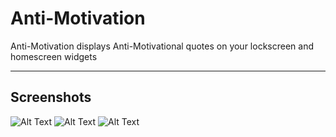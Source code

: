 # Anti-Motivation 
Anti-Motivation displays Anti-Motivational quotes on your lockscreen and homescreen widgets

---
## Screenshots

![Alt Text](https://private-user-images.githubusercontent.com/119436495/297774309-9d7783fb-4321-47ed-9eaf-c8ad1ed440d7.png?jwt=eyJhbGciOiJIUzI1NiIsInR5cCI6IkpXVCJ9.eyJpc3MiOiJnaXRodWIuY29tIiwiYXVkIjoicmF3LmdpdGh1YnVzZXJjb250ZW50LmNvbSIsImtleSI6ImtleTUiLCJleHAiOjE3MDU1ODg4NjksIm5iZiI6MTcwNTU4ODU2OSwicGF0aCI6Ii8xMTk0MzY0OTUvMjk3Nzc0MzA5LTlkNzc4M2ZiLTQzMjEtNDdlZC05ZWFmLWM4YWQxZWQ0NDBkNy5wbmc_WC1BbXotQWxnb3JpdGhtPUFXUzQtSE1BQy1TSEEyNTYmWC1BbXotQ3JlZGVudGlhbD1BS0lBVkNPRFlMU0E1M1BRSzRaQSUyRjIwMjQwMTE4JTJGdXMtZWFzdC0xJTJGczMlMkZhd3M0X3JlcXVlc3QmWC1BbXotRGF0ZT0yMDI0MDExOFQxNDM2MDlaJlgtQW16LUV4cGlyZXM9MzAwJlgtQW16LVNpZ25hdHVyZT05MDBmMjk0N2Y0OWIyODE1ZTMyMzk0Zjk3ODg3N2MxOWQ1YjVhNjcwYzk4Yjg5NDVkNjA5OWZkYWYzY2JkZWQ1JlgtQW16LVNpZ25lZEhlYWRlcnM9aG9zdCZhY3Rvcl9pZD0wJmtleV9pZD0wJnJlcG9faWQ9MCJ9.sC2z6ED4fQIJ5aFgqgV8CW3K0lC6-Z_BTj46MepJmls)
![Alt Text](https://private-user-images.githubusercontent.com/119436495/297775153-02e03c97-44e2-4288-89b5-c7681251c334.png?jwt=eyJhbGciOiJIUzI1NiIsInR5cCI6IkpXVCJ9.eyJpc3MiOiJnaXRodWIuY29tIiwiYXVkIjoicmF3LmdpdGh1YnVzZXJjb250ZW50LmNvbSIsImtleSI6ImtleTUiLCJleHAiOjE3MDU1ODg5NTksIm5iZiI6MTcwNTU4ODY1OSwicGF0aCI6Ii8xMTk0MzY0OTUvMjk3Nzc1MTUzLTAyZTAzYzk3LTQ0ZTItNDI4OC04OWI1LWM3NjgxMjUxYzMzNC5wbmc_WC1BbXotQWxnb3JpdGhtPUFXUzQtSE1BQy1TSEEyNTYmWC1BbXotQ3JlZGVudGlhbD1BS0lBVkNPRFlMU0E1M1BRSzRaQSUyRjIwMjQwMTE4JTJGdXMtZWFzdC0xJTJGczMlMkZhd3M0X3JlcXVlc3QmWC1BbXotRGF0ZT0yMDI0MDExOFQxNDM3MzlaJlgtQW16LUV4cGlyZXM9MzAwJlgtQW16LVNpZ25hdHVyZT1iNzI4MGE0YjY3MjAyMTkwODcwNDJiZTJiZTAzN2JiMzFiY2VlMzc3YTI0Nzg2OWJiODNlYWI0ZWNlYjVhMmU3JlgtQW16LVNpZ25lZEhlYWRlcnM9aG9zdCZhY3Rvcl9pZD0wJmtleV9pZD0wJnJlcG9faWQ9MCJ9.ElpOgmRXU84x4iJTahwYtvDUoKwoWxBMTS76vkdKO64)
![Alt Text](https://private-user-images.githubusercontent.com/119436495/297775420-fc01378f-21e6-42e9-9d2f-27ca375e7bc1.png?jwt=eyJhbGciOiJIUzI1NiIsInR5cCI6IkpXVCJ9.eyJpc3MiOiJnaXRodWIuY29tIiwiYXVkIjoicmF3LmdpdGh1YnVzZXJjb250ZW50LmNvbSIsImtleSI6ImtleTUiLCJleHAiOjE3MDU1ODkwMDcsIm5iZiI6MTcwNTU4ODcwNywicGF0aCI6Ii8xMTk0MzY0OTUvMjk3Nzc1NDIwLWZjMDEzNzhmLTIxZTYtNDJlOS05ZDJmLTI3Y2EzNzVlN2JjMS5wbmc_WC1BbXotQWxnb3JpdGhtPUFXUzQtSE1BQy1TSEEyNTYmWC1BbXotQ3JlZGVudGlhbD1BS0lBVkNPRFlMU0E1M1BRSzRaQSUyRjIwMjQwMTE4JTJGdXMtZWFzdC0xJTJGczMlMkZhd3M0X3JlcXVlc3QmWC1BbXotRGF0ZT0yMDI0MDExOFQxNDM4MjdaJlgtQW16LUV4cGlyZXM9MzAwJlgtQW16LVNpZ25hdHVyZT1lNjI4OGZhNjM1ZDA2MTNhNzExMGU1Y2JjM2JjZjNjYjgyYTJkYmU0Zjc4YWY0ZjQwMTdjNTRjMGM4MWZlN2NiJlgtQW16LVNpZ25lZEhlYWRlcnM9aG9zdCZhY3Rvcl9pZD0wJmtleV9pZD0wJnJlcG9faWQ9MCJ9.xHeq0C-_X7RPTDCaOkkogU9yVbK7uL73bdA-1Xan8O8)


